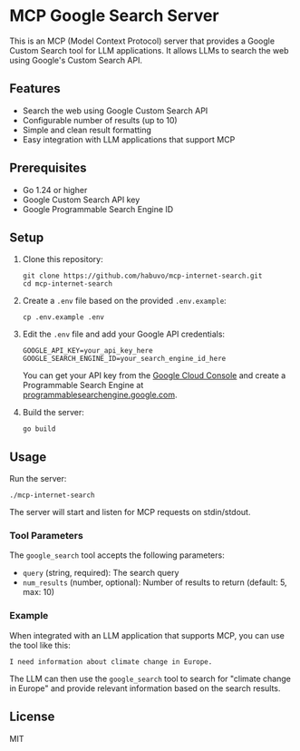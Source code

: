 # MCP Google Search Server

This is an MCP (Model Context Protocol) server that provides a Google Custom Search tool for LLM applications. It allows LLMs to search the web using Google's Custom Search API.

## Features

- Search the web using Google Custom Search API
- Configurable number of results (up to 10)
- Simple and clean result formatting
- Easy integration with LLM applications that support MCP

## Prerequisites

- Go 1.24 or higher
- Google Custom Search API key
- Google Programmable Search Engine ID

## Setup

1. Clone this repository:
   ```
   git clone https://github.com/habuvo/mcp-internet-search.git
   cd mcp-internet-search
   ```

2. Create a `.env` file based on the provided `.env.example`:
   ```
   cp .env.example .env
   ```

3. Edit the `.env` file and add your Google API credentials:
   ```
   GOOGLE_API_KEY=your_api_key_here
   GOOGLE_SEARCH_ENGINE_ID=your_search_engine_id_here
   ```

   You can get your API key from the [Google Cloud Console](https://console.cloud.google.com/) and create a Programmable Search Engine at [programmablesearchengine.google.com](https://programmablesearchengine.google.com/).

4. Build the server:
   ```
   go build
   ```

## Usage

Run the server:

```
./mcp-internet-search
```

The server will start and listen for MCP requests on stdin/stdout.

### Tool Parameters

The `google_search` tool accepts the following parameters:

- `query` (string, required): The search query
- `num_results` (number, optional): Number of results to return (default: 5, max: 10)

### Example

When integrated with an LLM application that supports MCP, you can use the tool like this:

```
I need information about climate change in Europe.
```

The LLM can then use the `google_search` tool to search for "climate change in Europe" and provide relevant information based on the search results.

## License

MIT
